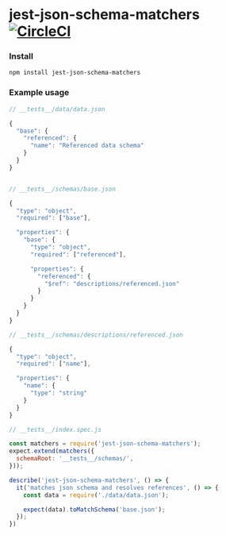 # jest-json-schema-matchers [![CircleCI](https://circleci.com/gh/itsthatguy/jest-json-schema-matchers/tree/master.svg?style=svg)](https://circleci.com/gh/itsthatguy/jest-json-schema-matchers/tree/master)

### Install

```
npm install jest-json-schema-matchers
```


### Example usage

```javascript
// __tests__/data/data.json

{
  "base": {
    "referenced": {
      "name": "Referenced data schema"
    }
  }
}


// __tests__/schemas/base.json

{
  "type": "object",
  "required": ["base"],

  "properties": {
    "base": {
      "type": "object",
      "required": ["referenced"],

      "properties": {
        "referenced": {
          "$ref": "descriptions/referenced.json"
        }
      }
    }
  }
}

// __tests__/schemas/descriptions/referenced.json

{
  "type": "object",
  "required": ["name"],

  "properties": {
    "name": {
      "type": "string"
    }
  }
}

// __tests__/index.spec.js

const matchers = require('jest-json-schema-matchers');
expect.extend(matchers({
  schemaRoot: '__tests__/schemas/',
}));

describe('jest-json-schema-matchers', () => {
  it('matches json schema and resolves references', () => {
    const data = require('./data/data.json');

    expect(data).toMatchSchema('base.json');
  });
})
```
